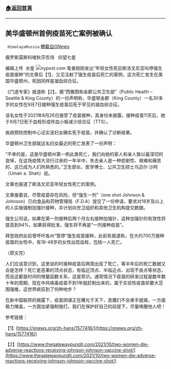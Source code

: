 ###  [:house:返回首頁](https://github.com/ourhimalayas/txt)
---


## 美华盛顿州首例疫苗死亡案例被确认
` HimalayaRussia` [轉載自GNews](https://gnews.org/zh-hans/1577573/)

俄罗斯莫斯科喀秋莎农场   仰望七星

编辑上传  水星
![](https://assets.gnews.org/wp-content/uploads/2021/10/C-3.jpg)nypost.com
笔者刚刚发出“年轻女性死后斯洛文尼亚叫停强生疫苗接种”的文章后【1】，又见注射了强生疫苗后死亡的案例，这次死亡发生在美国华盛顿州，死因同样是凝血综合征。

《门道专家》报道称【2】，据“西雅图和金郡公共卫生部”（Public Health – Seattle & King County）的一份声明称，华盛顿金郡（King County）一名30多岁的女性在9月7日接种强生疫苗后死于罕见的凝血综合征。

该名女性于2021年8月26日接受了疫苗接种，其身份未披露，接种疫苗11天后，她于9月7日死于血栓形成伴血小板减少综合征（TTS）。

疾病预防控制中心证实该妇女确实死于疫苗，并确认了诊断结果。

华盛顿州卫生部就这名妇女最近的死亡发表了一份声明：

“不幸的是，这是华盛顿州第一例此类死亡，我们向她的家人和亲人致以最深切的哀悼，在这场疫情大流行过来的一年半中，失去亲人是一种悲剧性、艰难和痛苦的，这已成为人们所熟悉的。”卫生部长、医学博士、公共卫生硕士乌迈尔·沙阿（Umair a. Shah）说。

文章也报道了斯洛文尼亚年轻女性死亡的案例。

文章接着说，尽管疫苗存在风险，但“强生一剂”（one shot Johnson & Johnson）已向食品和药物管理局（F.D.A）提交了一份申请，要求对18岁及以上的人实施强制加强针接种，并计划向世卫组织和其他卫生机构提交数据。

强生公司说，如果在第一剂接种后两个月左右接种加强针，这种加强针的有效性将提高到94%，如果获得批准，强生将不再是“一剂接种疫苗”。

拜登政府此前曾呼吁各州“暂停”强生疫苗接种，此前有报道称，在大约700万接种疫苗的女性中，有18-48岁的女性出现血栓，包括一人死亡。

（原文完）

人们应该意识到，这里说的时接种疫苗后两周出现了死亡，等半年后的死亡数据又会是怎样？死亡是恶果的顶点状态，有临近顶点、半临近点、出现不良点等状态，而且这都是时间的增量函数关系，这是常识。通常情况下疫苗的研发过程是数年数十年的周期，现在中共病毒疫苗不到1年就赶制出来的，属于实验性疫苗却要大范围强推，这世界疯狂到了何种地步？

在新中国联邦的揭露下，疫苗阴谋正在曝光于天下，恶魔们不会束手就擒，一方面极力掩盖，一方面加紧强制施打。我们在保护好自己的前提下，尽量唤醒他人吧！

参考链接：

【1】[https://gnews.org/zh-hans/1577416/](https://gnews.org/zh-hans/1577416/)

【2】[https://www.thegatewaypundit.com/2021/10/two-women-die-adverse-reactions-receiving-johnson-johnson-vaccine-shot/](https://www.thegatewaypundit.com/2021/10/two-women-die-adverse-reactions-receiving-johnson-johnson-vaccine-shot/)
